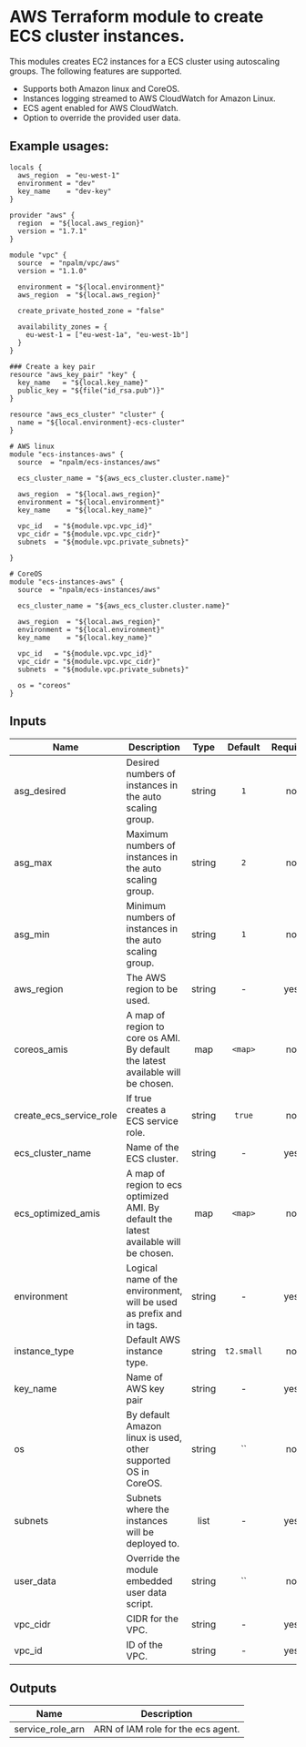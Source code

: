 # AWS Terraform module to create ECS cluster instances.

This modules creates EC2 instances for a ECS cluster using autoscaling groups. The following features are supported.
- Supports both Amazon linux and CoreOS.
- Instances logging streamed to AWS CloudWatch for Amazon Linux.
- ECS agent enabled for AWS CloudWatch.
- Option to override the provided user data.


## Example usages:
```
locals {
  aws_region  = "eu-west-1"
  environment = "dev"
  key_name    = "dev-key"
}

provider "aws" {
  region  = "${local.aws_region}"
  version = "1.7.1"
}

module "vpc" {
  source  = "npalm/vpc/aws"
  version = "1.1.0"

  environment = "${local.environment}"
  aws_region  = "${local.aws_region}"

  create_private_hosted_zone = "false"

  availability_zones = {
    eu-west-1 = ["eu-west-1a", "eu-west-1b"]
  }
}

### Create a key pair
resource "aws_key_pair" "key" {
  key_name   = "${local.key_name}"
  public_key = "${file("id_rsa.pub")}"
}

resource "aws_ecs_cluster" "cluster" {
  name = "${local.environment}-ecs-cluster"
}

# AWS linux
module "ecs-instances-aws" {
  source  = "npalm/ecs-instances/aws"

  ecs_cluster_name = "${aws_ecs_cluster.cluster.name}"

  aws_region  = "${local.aws_region}"
  environment = "${local.environment}"
  key_name    = "${local.key_name}"

  vpc_id   = "${module.vpc.vpc_id}"
  vpc_cidr = "${module.vpc.vpc_cidr}"
  subnets  = "${module.vpc.private_subnets}"

}

# CoreOS
module "ecs-instances-aws" {
  source  = "npalm/ecs-instances/aws"

  ecs_cluster_name = "${aws_ecs_cluster.cluster.name}"

  aws_region  = "${local.aws_region}"
  environment = "${local.environment}"
  key_name    = "${local.key_name}"

  vpc_id   = "${module.vpc.vpc_id}"
  vpc_cidr = "${module.vpc.vpc_cidr}"
  subnets  = "${module.vpc.private_subnets}"

  os = "coreos"
}

```

## Inputs

| Name | Description | Type | Default | Required |
|------|-------------|:----:|:-----:|:-----:|
| asg_desired | Desired numbers of instances in the auto scaling group. | string | `1` | no |
| asg_max | Maximum numbers of instances in the auto scaling group. | string | `2` | no |
| asg_min | Minimum numbers of instances in the auto scaling group. | string | `1` | no |
| aws_region | The AWS region to be used. | string | - | yes |
| coreos_amis | A map of region to core os AMI. By default the latest available will be chosen. | map | `<map>` | no |
| create_ecs_service_role | If true creates a ECS service role. | string | `true` | no |
| ecs_cluster_name | Name of the ECS cluster. | string | - | yes |
| ecs_optimized_amis | A map of region to ecs optimized AMI. By default the latest available will be chosen. | map | `<map>` | no |
| environment | Logical name of the environment, will be used as prefix and in tags. | string | - | yes |
| instance_type | Default AWS instance type. | string | `t2.small` | no |
| key_name | Name of AWS key pair | string | - | yes |
| os | By default Amazon linux is used, other supported OS in CoreOS. | string | `` | no |
| subnets | Subnets where the instances will be deployed to. | list | - | yes |
| user_data | Override the module embedded user data script. | string | `` | no |
| vpc_cidr | CIDR for the VPC. | string | - | yes |
| vpc_id | ID of the VPC. | string | - | yes |

## Outputs

| Name | Description |
|------|-------------|
| service_role_arn | ARN of IAM role for the ecs agent. |

